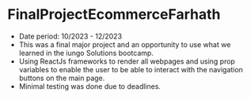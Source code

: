 # FinalProjectEcommerceFarhath
- Date period: 10/2023 - 12/2023
- This was a final major project and an opportunity to use what we learned in the iungo Solutions bootcamp.
- Using ReactJs frameworks to render all webpages and using prop variables to enable the user to be able to interact with the navigation buttons on the main page.
- Minimal testing was done due to deadlines.
